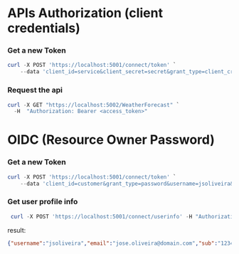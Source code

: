 # APIs Authorization  (client credentials)

### Get a new Token
```powershell
curl -X POST 'https://localhost:5001/connect/token' `
    --data 'client_id=service&client_secret=secret&grant_type=client_credentials&scope=weather.read' 
```  

### Request the api


```powershell
curl -X GET "https://localhost:5002/WeatherForecast" `
  -H  "Authorization: Bearer <access_token>"
```

# OIDC (Resource Owner Password)

### Get a new Token

```powershell
curl -X POST 'https://localhost:5001/connect/token' `
    --data 'client_id=customer&grant_type=password&username=jsoliveira&password=1234&scope=openid profile'
```

### Get user profile info

```powershell
 curl -X POST 'https://localhost:5001/connect/userinfo' -H "Authorization: Bearer <acess_token>"
```

result:

 ```json 
 {"username":"jsoliveira","email":"jose.oliveira@domain.com","sub":"1234"}
 ```
